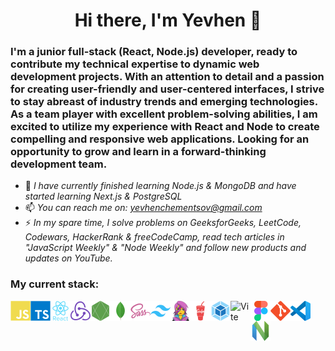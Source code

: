 <h1 align="center">Hi there, I'm Yevhen 👋</h1>

### I'm a junior full-stack (React, Node.js) developer, ready to contribute my technical expertise to dynamic web development projects. With an attention to detail and a passion for creating user-friendly and user-centered interfaces, I strive to stay abreast of industry trends and emerging technologies. As a team player with excellent problem-solving abilities, I am excited to utilize my experience with React and Node to create compelling and responsive web applications. Looking for an opportunity to grow and learn in a forward-thinking development team.<br>

- 🌱 *I have currently finished learning Node.js & MongoDB and have started learning Next.js & PostgreSQL*
- 📫 *You can reach me on: yevhenchementsov@gmail.com*
- ⚡ *In my spare time, I solve problems on GeeksforGeeks, LeetCode, Codewars, HackerRank & freeCodeCamp, read tech articles in "JavaScript Weekly" & "Node Weekly" and follow new products and updates on YouTube.*
 
### My current stack:

<div>
 <img align="left" alt="JavaScript" width="32px" src="https://raw.githubusercontent.com/devicons/devicon/master/icons/javascript/javascript-plain.svg" />
 <img align="left" alt="TypeScript" width="32px" src="https://raw.githubusercontent.com/devicons/devicon/master/icons/typescript/typescript-original.svg" />
 <img align="left" alt="React" width="32px" src="https://raw.githubusercontent.com/devicons/devicon/master/icons/react/react-original-wordmark.svg" />
 <img align="left" alt="Redux" width="32px" src="https://raw.githubusercontent.com/devicons/devicon/master/icons/redux/redux-original.svg" />
 <img align="left" alt="Node.js" width="32px" src="https://raw.githubusercontent.com/devicons/devicon/master/icons/nodejs/nodejs-plain.svg" />
 <img align="left" alt="MongoDB" width="32px" src="https://raw.githubusercontent.com/devicons/devicon/master/icons/mongodb/mongodb-original.svg" />
 <img align="left" alt="Sass" width="32px" src="https://raw.githubusercontent.com/devicons/devicon/master/icons/sass/sass-original.svg" />
 <img align="left" alt="Tailwind" width="32px" src="https://raw.githubusercontent.com/devicons/devicon/master/icons/tailwindcss/tailwindcss-original.svg" />
 <img align="left" alt="Emotion" width="32px" src="https://raw.githubusercontent.com/emotion-js/emotion/main/emotion.png" />
 <img align="left" alt="Gulp" width="32px" src="https://raw.githubusercontent.com/devicons/devicon/master/icons/gulp/gulp-plain.svg" />
 <img align="left" alt="Webpack" width="32px" src="https://raw.githubusercontent.com/devicons/devicon/master/icons/webpack/webpack-original.svg" />
 <img align="left" alt="Vite" width="32px" src="https://raw.githubusercontent.com/vitejs/vite/main/docs/images/vite.svg" />
 <img align="left" alt="Figma" width="32px" src="https://raw.githubusercontent.com/devicons/devicon/master/icons/figma/figma-original.svg" />
 <img align="left" alt="Git" width="32px" src="https://raw.githubusercontent.com/devicons/devicon/master/icons/git/git-plain.svg" />
 <img align="left" alt="VS Code" width="32px" src="https://raw.githubusercontent.com/devicons/devicon/master/icons/vscode/vscode-original.svg" />
 <img align="left" alt="Neovim" width="32px" src="https://raw.githubusercontent.com/devicons/devicon/master/icons/neovim/neovim-original.svg" />
</div>

